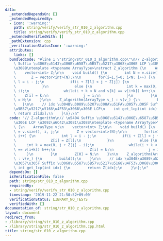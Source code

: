 ```yaml
---
data:
  _extendedDependsOn: []
  _extendedRequiredBy:
  - icon: ':warning:'
    path: string/verify/verify_str_010_z_algorithm.cpp
    title: string/verify/verify_str_010_z_algorithm.cpp
  _extendedVerifiedWith: []
  _pathExtension: cpp
  _verificationStatusIcon: ':warning:'
  attributes:
    links: []
  bundledCode: "#line 1 \"string/str_010_z_algorithm.cpp\"\n// Z-algorithm\n// \u5404\
    \ Suffix \u3068\u5143\u306E\u6587\u5B57\u5217\u3068\u306E LCP \u3092\u6C42\u3081\
    \u308B\ntemplate <typename ArrayType>\nstruct Z_algorithm {\n    ArrayType v;\n\
    \    vector<int> Z;\n\n    void build() {\n        int N = v.size(), i, j;\n \
    \       Z = vector<int>(N);\n\n        for(i=1,j=0; i<N; i++) {\n            int\
    \ l = i - j;\n            if(i + Z[l] < j + Z[j]) {\n                Z[i] = Z[l];\n\
    \            }\n            else {\n                int k = max(0, j + Z[j] -\
    \ i);\n                while(i + k < N and v[k] == v[i+k]) k++;\n            \
    \    Z[i] = k;\n                j = i;\n            }\n        }\n        Z[0]\
    \ = N;\n    }\n\n    Z_algorithm(ArrayType v_) : v(v_) {\n        build();\n \
    \   }\n\n    // idx \u304B\u3089\u5207\u308A\u51FA\u3057\u305F Suffix \u3068\u6587\
    \u5B57\u5217\u5168\u4F53\u3068\u306E LCP\n    int get_lcp(int idx) {\n       \
    \ return Z[idx];\n    }\n};\n"
  code: "// Z-algorithm\n// \u5404 Suffix \u3068\u5143\u306E\u6587\u5B57\u5217\u3068\
    \u306E LCP \u3092\u6C42\u3081\u308B\ntemplate <typename ArrayType>\nstruct Z_algorithm\
    \ {\n    ArrayType v;\n    vector<int> Z;\n\n    void build() {\n        int N\
    \ = v.size(), i, j;\n        Z = vector<int>(N);\n\n        for(i=1,j=0; i<N;\
    \ i++) {\n            int l = i - j;\n            if(i + Z[l] < j + Z[j]) {\n\
    \                Z[i] = Z[l];\n            }\n            else {\n           \
    \     int k = max(0, j + Z[j] - i);\n                while(i + k < N and v[k]\
    \ == v[i+k]) k++;\n                Z[i] = k;\n                j = i;\n       \
    \     }\n        }\n        Z[0] = N;\n    }\n\n    Z_algorithm(ArrayType v_)\
    \ : v(v_) {\n        build();\n    }\n\n    // idx \u304B\u3089\u5207\u308A\u51FA\
    \u3057\u305F Suffix \u3068\u6587\u5B57\u5217\u5168\u4F53\u3068\u306E LCP\n   \
    \ int get_lcp(int idx) {\n        return Z[idx];\n    }\n};\n"
  dependsOn: []
  isVerificationFile: false
  path: string/str_010_z_algorithm.cpp
  requiredBy:
  - string/verify/verify_str_010_z_algorithm.cpp
  timestamp: '2019-11-22 21:50:52+09:00'
  verificationStatus: LIBRARY_NO_TESTS
  verifiedWith: []
documentation_of: string/str_010_z_algorithm.cpp
layout: document
redirect_from:
- /library/string/str_010_z_algorithm.cpp
- /library/string/str_010_z_algorithm.cpp.html
title: string/str_010_z_algorithm.cpp
---
```

